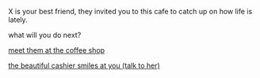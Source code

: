 X is your best friend, they invited you to this cafe to catch up on how life is lately.

what will you do next?

[meet them at the coffee shop]()


[the beautiful cashier smiles at you (talk to her)]()
